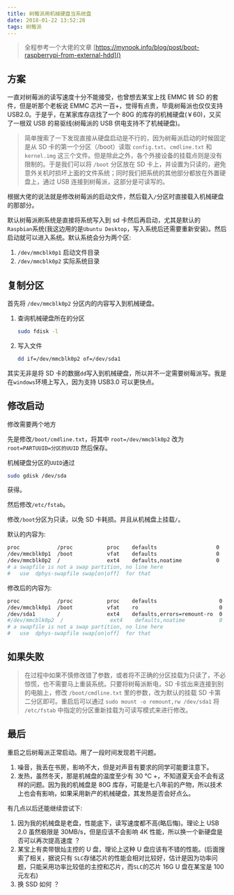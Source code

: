 ```yaml
---
title: 树莓派用机械硬盘当系统盘
date: 2018-01-22 13:52:28
tags: 树莓派
---
```

>   全程参考一个大佬的文章 [https://mynook.info/blog/post/boot-raspberrypi-from-external-hdd]()

## 方案

一直对树莓派的读写速度十分不能接受，也曾想去某宝上找 EMMC 转 SD 的套件，但是听那个老板说 EMMC 芯片一百+，觉得有点贵，毕竟树莓派也仅仅支持 USB2.0。于是乎，在某家库存店找了一个 80G 的库存的机械硬盘(￥60)，又买了一根双 USB 的易驱线(树莓派的 USB 供电支持不了机械硬盘)。

>   简单搜索了一下发现直接从硬盘启动是不行的，因为树莓派启动的时候固定是从 SD 卡的第一个分区（/boot）读取 `config.txt`、`cmdline.txt` 和 `kernel.img` 这三个文件。但是除此之外，各个外接设备的挂载点则是没有限制的。于是我们可以将 `/boot` 分区放在 SD 卡上，并设置为只读的，避免意外关机时损坏上面的文件系统；同时我们把系统的其他部分都放在外置硬盘上，通过 USB 连接到树莓派，这部分是可读写的。

根据大佬的说法就是修改树莓派的启动文件，然后载入`/`分区时直接载入机械硬盘的那部分。

默认树莓派刷系统是直接将系统写入到 sd 卡然后再启动，尤其是默认的 `Raspbian`系统(我这边用的是`Ubuntu Desktop`，写入系统后还需要重新安装)。然后启动就可以进入系统。默认系统会分为两个区:

1.  `/dev/mmcblk0p1` 启动文件目录
2.  `/dev/mmcblk0p2` 实际系统目录

## 复制分区

首先将 `/dev/mmcblk0p2` 分区内的内容写入到机械硬盘。

1.  查询机械硬盘所在的分区

    ```sh
    sudo fdisk -l
    ```

2.  写入文件

    ```sh
    dd if=/dev/mmcblk0p2 of=/dev/sda1
    ```

其实无非是将  SD 卡的数据`dd`写入到机械硬盘，所以并不一定需要树莓派写。我是在`windows`环境上写入，因为支持 USB3.0 可以更快点。

## 修改启动

修改需要两个地方

先是修改`/boot/cmdline.txt`，将其中 `root=/dev/mmcblk0p2` 改为 `root=PARTUUID=分区的UUID` 然后保存。

机械硬盘分区的`UUID`通过

```sh
sudo gdisk /dev/sda
```

获得。

然后修改`/etc/fstab`。

修改`/boot`分区为只读，以免 SD 卡耗损。并且从机械盘上挂载`/`。

默认的内容为:

```sh
proc            /proc           proc    defaults                   0       0
/dev/mmcblk0p1  /boot           vfat    defaults                   0       2
/dev/mmcblk0p2  /               ext4    defaults,noatime           0       1
# a swapfile is not a swap partition, no line here
#   use  dphys-swapfile swap[on|off]  for that
```

修改后的内容为:

```sh
proc            /proc           proc    defaults                    0       0
/dev/mmcblk0p1  /boot           vfat    ro                          0       2
/dev/sda1       /               ext4    defaults,errors=remount-ro  0       1
#/dev/mmcblk0p2  /               ext4    defaults,noatime           0       1
# a swapfile is not a swap partition, no line here
#   use  dphys-swapfile swap[on|off]  for that
```

## 如果失败

>   在过程中如果不慎修改错了参数，或者将不正确的分区挂载为只读了，不必惊慌，也不需要马上重装系统。只要将树莓派断电，SD 卡拔出来连接到别的电脑上，修改 `/boot/cmdline.txt` 里的参数，改为默认的挂载 SD 卡第二分区即可。重启后可以通过 `sudo mount -o remount,rw /dev/sda1` 将 `/etc/fstab` 中指定的分区重新挂载为可读写模式来进行修改。



## 最后

重启之后树莓派正常启动。用了一段时间发现若干问题。



1.  噪音，我丢在书房，影响不大，但是对声音有要求的同学可能要注意下。
2.  发热，虽然冬天，那是机械盘的温度至少有 30 ℃ +，不知道夏天会不会有这样的问题。因为我的机械盘是 80G 库存，可能是七八年前的产物，所以技术上也会有影响，如果采用新产的机械硬盘，其发热是否会好点么。

有几点以后还能继续尝试下:

1.  因为我的机械盘是老盘，性能底下，读写速度都不高(略后悔)。理论上 USB 2.0 虽然极限是 30MB/s，但是应该不会影响 4K 性能，所以换一个新硬盘是否可以再次提高速度 ？
2.  某宝上有卖带银灿主控的 U 盘，理论上这种 U 盘应该有不错的性能。(后面搜索了相关，据说只有 `SLC`存储芯片的性能会相对比较好，估计是因为功率问题，只能采用功率比较低的主控和芯片，而`SLC`的芯片 16G U 盘在某宝是 100 元左右)
3.  换 SSD 如何 ？
